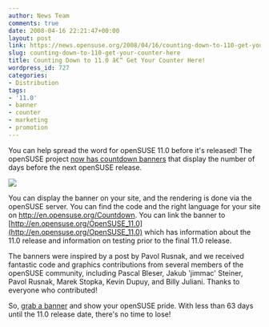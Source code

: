 ```yaml
---
author: News Team
comments: true
date: 2008-04-16 22:21:47+00:00
layout: post
link: https://news.opensuse.org/2008/04/16/counting-down-to-110-get-your-counter-here/
slug: counting-down-to-110-get-your-counter-here
title: Counting Down to 11.0 â€“ Get Your Counter Here!
wordpress_id: 727
categories:
- Distribution
tags:
- '11.0'
- banner
- counter
- marketing
- promotion
---
```


You can help spread the word for openSUSE 11.0 before it's released!  The openSUSE project [now has countdown banners](http://en.opensuse.org/Countdown) that display the number of days before the next openSUSE release.

[![](http://counter.opensuse.org/11.0/medium)](http://en.opensuse.org/openSUSE_11.0)

You can display the banner on your site, and the rendering is done via the openSUSE server. You can find the code and the right language for your site on http://en.opensuse.org/Countdown. You can link the banner to [http://en.opensuse.org/OpenSUSE_11.0](http://en.opensuse.org/OpenSUSE_11.0) which has information about the 11.0 release and information on testing prior to the final 11.0 release.

The banners were inspired by a post by Pavol Rusnak, and we received fantastic code and graphics contributions from several members of the openSUSE community, including Pascal Bleser, Jakub 'jimmac' Steiner, Pavol Rusnak, Marek Stopka, Kevin Dupuy, and Billy Juliani. Thanks to everyone who contributed!

So, [grab a banner](http://en.opensuse.org/Countdown) and show your openSUSE pride. With less than 63 days until the 11.0 release date, there's no time to lose!
